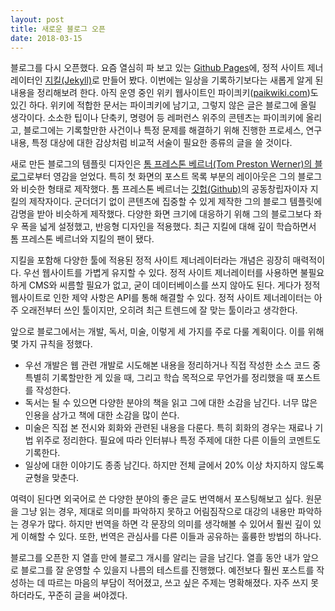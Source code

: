 ```yaml
---
layout: post
title: 새로운 블로그 오픈
date: 2018-03-15
---
```


블로그를 다시 오픈했다. 요즘 열심히 파 보고 있는 [Github Pages](https://pages.github.com/)에, 정적 사이트 제너레이터인 [지킬(Jekyll)](https://jekyllrb.com/)로 만들어 봤다. 이번에는 일상을 기록하기보다는 새롭게 알게 된 내용을 정리해보려 한다. 아직 운영 중인 위키 웹사이트인 파이킈키([paikwiki.com](http://paikwiki.com))도 있긴 하다. 위키에 적합한 문서는 파이킈키에 남기고, 그렇지 않은 글은 블로그에 올릴 생각이다. 소소한 팁이나 단축키, 명령어 등 레퍼런스 위주의 콘텐츠는 파이킈키에 올리고, 블로그에는 기록할만한 사건이나 특정 문제를 해결하기 위해 진행한 프로세스, 연구 내용, 특정 대상에 대한 감상처럼 비교적 서술이 필요한 종류의 글을 쓸 것이다.

새로 만든 블로그의 템플릿 디자인은 [톰 프레스톤 베르너(Tom Preston Werner)의 블로그](http://tom.preston-werner.com/)로부터 영감을 얻었다. 특히 첫 화면의 포스트 목록 부분의 레이아웃은 그의 블로그와 비슷한 형태로 제작했다. 톰 프레스톤 베르너는 [깃헙(Github)](http://github.com/)의 공동창립자이자 지킬의 제작자이다. 군더더기 없이 콘텐츠에 집중할 수 있게 제작한 그의 블로그 템플릿에 감명을 받아 비슷하게 제작했다. 다양한 화면 크기에 대응하기 위해 그의 블로그보다 좌우 폭을 넓게 설정했고, 반응형 디자인을 적용했다. 최근 지킬에 대해 깊이 학습하면서 톰 프레스톤 베르너와 지킬의 팬이 됐다.

지킬을 포함해 다양한 툴에 적용된 정적 사이트 제너레이터라는 개념은 굉장히 매력적이다. 우선 웹사이트를 가볍게 유지할 수 있다. 정적 사이트 제너레이터를 사용하면 불필요하게 CMS와 씨름할 필요가 없고, 굳이 데이터베이스를 쓰지 않아도 된다. 게다가 정적 웹사이트로 인한 제약 사항은 API를 통해 해결할 수 있다. 정적 사이트 제너레이터는 아주 오래전부터 쓰인 툴이지만, 오히려 최근 트렌드에 잘 맞는 툴이라고 생각한다.

앞으로 블로그에서는 개발, 독서, 미술, 이렇게 세 가지를 주로 다룰 계획이다. 이를 위해 몇 가지 규칙을 정했다.

- 우선 개발은 웹 관련 개발로 시도해본 내용을 정리하거나 직접 작성한 소스 코드 중 특별히 기록할만한 게 있을 때, 그리고 학습 목적으로 무언가를 정리했을 때 포스트를 작성한다.
- 독서는 될 수 있으면 다양한 분야의 책을 읽고 그에 대한 소감을 남긴다. 너무 많은 인용을 삼가고 책에 대한 소감을 많이 쓴다.
- 미술은 직접 본 전시와 회화와 관련된 내용을 다룬다. 특히 회화의 경우는 재료나 기법 위주로 정리한다. 필요에 따라 인터뷰나 특정 주제에 대한 다른 이들의 코멘트도 기록한다.
- 일상에 대한 이야기도 종종 남긴다. 하지만 전체 글에서 20% 이상 차지하지 않도록 균형을 맞춘다.

여력이 된다면 외국어로 쓴 다양한 분야의 좋은 글도 번역해서 포스팅해보고 싶다. 원문을 그냥 읽는 경우, 제대로 의미를 파악하지 못하고 어림짐작으로 대강의 내용만 파악하는 경우가 많다. 하지만 번역을 하면 각 문장의 의미를 생각해볼 수 있어서 훨씬 깊이 있게 이해할 수 있다. 또한, 번역은 관심사를 다른 이들과 공유하는 훌륭한 방법의 하나다.

블로그를 오픈한 지 열흘 만에 블로그 개시를 알리는 글을 남긴다. 열흘 동안 내가 앞으로 블로그를 잘 운영할 수 있을지 나름의 테스트를 진행했다. 예전보다 훨씬 포스트를 작성하는 데 따르는 마음의 부담이 적어졌고, 쓰고 싶은 주제는 명확해졌다. 자주 쓰지 못하더라도, 꾸준히 글을 써야겠다.
